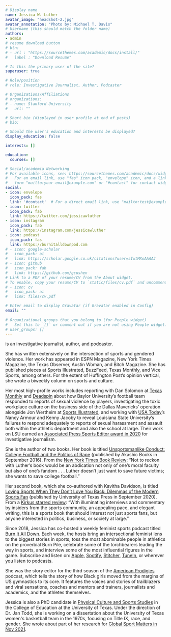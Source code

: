 ```yaml
---
# Display name
name: Jessica W. Luther
avatar_image: "headshot-2.jpg"
avatar_annotation: "Photo by: Michael T. Davis"
# Username (this should match the folder name)
authors:
- admin
# resume download button
# btn:
# - url : "https://sourcethemes.com/academic/docs/install/"
#   label : "Download Resume"

# Is this the primary user of the site?
superuser: true

# Role/position
# role: Investigative Journalist, Author, Podcaster

# Organizations/Affiliations
# organizations:
# - name: Stanford University
#   url: ""

# Short bio (displayed in user profile at end of posts)
# bio: 

# Should the user's education and interests be displayed?
display_education: false

interests: []

education:
  courses: []

# Social/academia Networking
# For available icons, see: https://sourcethemes.com/academic/docs/widgets/#icons
#   For an email link, use "fas" icon pack, "envelope" icon, and a link in the
#   form "mailto:your-email@example.com" or "#contact" for contact widget.
social:
- icon: envelope
  icon_pack: fas
  link: '#contact'  # For a direct email link, use "mailto:test@example.org".
- icon: twitter
  icon_pack: fab
  link: https://twitter.com/jessicawluther
- icon: instagram
  icon_pack: fab
  link: https://instagram.com/jessicawluther
- icon: podcast
  icon_pack: fas
  link: https://burnitalldownpod.com
# - icon: google-scholar
#   icon_pack: ai
#   link: https://scholar.google.co.uk/citations?user=sIwtMXoAAAAJ
# - icon: github
#   icon_pack: fab
#   link: https://github.com/gcushen
# Link to a PDF of your resume/CV from the About widget.
# To enable, copy your resume/CV to `static/files/cv.pdf` and uncomment the lines below.  
# - icon: cv
#   icon_pack: ai
#   link: files/cv.pdf

# Enter email to display Gravatar (if Gravatar enabled in Config)
email: ""
  
# Organizational groups that you belong to (for People widget)
#   Set this to `[]` or comment out if you are not using People widget.  
# user_groups: []
---
```


is an investigative journalist, author, and podcaster.

She has written extensively on the intersection of sports and gendered violence. Her work has appeared in ESPN Magazine, New York Times Magazine, the Texas Observer, Austin Woman, and Bitch Magazine. She has published pieces at Sports Illustrated, BuzzFeed, Texas Monthly, and Vice Sports, among others. For the extent of Huffington Post‘s opinion vertical, she wrote a biweekly column on sports and culture.

Her most high-profile works includes reporting with Dan Solomon at [Texas Monthly](https://www.texasmonthly.com/article/silence-at-baylor/) and [Deadspin](https://deadspin.com/how-baylor-happened-1828372303) about how Baylor University’s football team responded to reports of sexual violence by players, investigating the toxic workplace culture on the business side of the Dallas Mavericks’ operation alongside Jon Wertheim at [Sports Illustrated](https://www.si.com/nba/2018/02/21/dallas-mavericks-sexual-misconduct-investigation-mark-cuban-response), and working with [USA Today](https://www.usatoday.com/in-depth/sports/ncaaf/2020/11/16/lsu-ignored-campus-sexual-assault-allegations-against-derrius-guice-drake-davis-other-students/6056388002/)’s Nancy Armour and Kenny Jacoby to reveal Louisiana State University’s failures to respond adequately to reports of sexual harassment and assault both within the athletic department and also the school at large. Their work on LSU earned an [Associated Press Sports Editor award in 2020](https://www.apsportseditors.com/results-2020-apse-contest-writing-video/) for investigative journalism.

She is the author of two books. Her book is titled [Unsportsmanlike Conduct: College Football and the Politics of Rape](http://www.akashicbooks.com/catalog/unsportsmanlike-conduct/) (published by Akashic Books in September 2016). From the [New York Times Book Review](https://www.nytimes.com/2016/11/30/books/review/best-new-sports-books.html): “Not to reckon with Luther’s book would be an abdication not only of one’s moral faculty but also of one’s fandom . . . Luther doesn’t just want to save future victims; she wants to save college football.”

Her second book, which she co-authored with Kavitha Davidson, is titled [Loving Sports When They Don’t Love You Back: Dilemmas of the Modern Sports Fan](https://utpress.utexas.edu/books/luther-davidson-loving-sports-when-they-don%27t-love-you-back) (published by University of Texas Press in September 2020). From a [Kirkus starred review](https://www.kirkusreviews.com/book-reviews/jessica-luther/loving-sports-when-they-dont-love-you-back/): “With illuminating interviews and commentary by insiders from the sports community, an appealing pace, and elegant writing, this is a sports book that should interest not just sports fans, but anyone interested in politics, business, or society at large.”

Since 2018, Jessica has co-hosted a weekly feminist sports podcast titled [Burn It All Down](https://www.burnitalldownpod.com/). Each week, the hosts bring an intersectional feminist lens to the biggest stories in sports, toss the most abominable people in athletics on the proverbial Burn Pile, celebrate some of the torchbearers leading the way in sports, and interview some of the most influential figures in the game. Subscribe and listen on: [Apple](https://podcasts.apple.com/us/podcast/burn-it-all-down/id1235386795?mt=2), [Spotify](https://open.spotify.com/show/0yQs1F78LcjPWDPPSS3MPH), [Stitcher](https://www.stitcher.com/show/burn-it-all-down), [TuneIn](http://tunein.com/radio/Burn-It-All-Down-p998965/), or wherever you listen to podcasts.

She was the story editor for the third season of the [American Prodigies](https://podcasts.apple.com/us/podcast/american-prodigies/id1534964872) podcast, which tells the story of how Black girls moved from the margins of US gymnastics to its core. It features the voices and stories of trailblazers and viral sensations, coaches and mentors and trainers, journalists and academics, and the athletes themselves.

Jessica is also a PhD candidate in [Physical Culture and Sports Studies](https://education.utexas.edu/departments/kinesiology-health-education/graduate-programs/physical-culture-sport-studies) in the College of Education at the University of Texas. Under the direction of Dr. Jan Todd, she is working on a dissertation about the University of Texas women's basketball team in the 1970s, focusing on Title IX, race, and gender. She wrote about part of her research for [Global Sport Matters in Nov 2021](https://globalsportmatters.com/culture/2021/11/16/rodney-page-inequities-womens-basketball-university-of-texas/).
